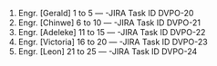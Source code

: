 1. Engr. [Gerald] 1 to 5 — -JIRA Task ID DVPO-20
2. Engr. [Chinwe] 6 to 10 — -JIRA Task ID DVPO-21
3. Engr. [Adeleke] 11 to 15 — -JIRA Task ID DVPO-22
4. Engr. [Victoria] 16 to 20 — -JIRA Task ID DVPO-23
5. Engr. [Leon] 21 to 25 — -JIRA Task ID DVPO-24
